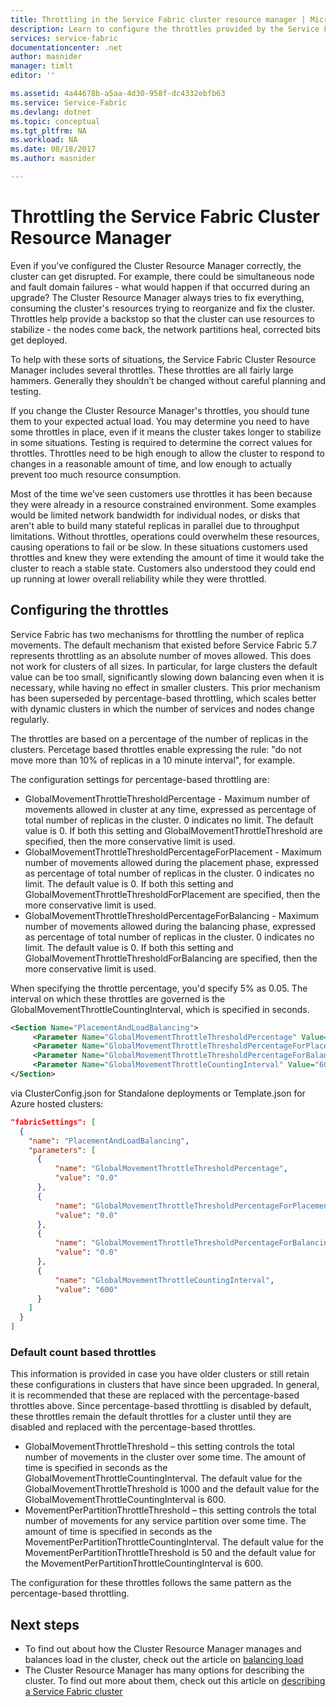 ```yaml
---
title: Throttling in the Service Fabric cluster resource manager | Microsoft Docs
description: Learn to configure the throttles provided by the Service Fabric Cluster Resource Manager.
services: service-fabric
documentationcenter: .net
author: masnider
manager: timlt
editor: ''

ms.assetid: 4a44678b-a5aa-4d30-958f-dc4332ebfb63
ms.service: Service-Fabric
ms.devlang: dotnet
ms.topic: conceptual
ms.tgt_pltfrm: NA
ms.workload: NA
ms.date: 08/18/2017
ms.author: masnider

---
```


# Throttling the Service Fabric Cluster Resource Manager
Even if you’ve configured the Cluster Resource Manager correctly, the cluster can get disrupted. For example, there could be simultaneous node and fault domain failures - what would happen if that occurred during an upgrade? The Cluster Resource Manager always tries to fix everything, consuming the cluster's resources trying to reorganize and fix the cluster. Throttles help provide a backstop so that the cluster can use resources to stabilize - the nodes come back, the network partitions heal, corrected bits get deployed.

To help with these sorts of situations, the Service Fabric Cluster Resource Manager includes several throttles. These throttles are all fairly large hammers. Generally they shouldn’t be changed without careful planning and testing.

If you change the Cluster Resource Manager's throttles, you should tune them to your expected actual load. You may determine you need to have some throttles in place, even if it means the cluster takes longer to stabilize in some situations. Testing is required to determine the correct values for throttles. Throttles need to be high enough to allow the cluster to respond to changes in a reasonable amount of time, and low enough to actually prevent too much resource consumption. 

Most of the time we’ve seen customers use throttles it has been because they were already in a resource constrained environment. Some examples would be limited network bandwidth for individual nodes, or disks that aren't able to build many stateful replicas in parallel due to throughput limitations. Without throttles, operations could overwhelm these resources, causing operations to fail or be slow. In these situations customers used throttles and knew they were extending the amount of time it would take the cluster to reach a stable state. Customers also understood they could end up running at lower overall reliability while they were throttled.


## Configuring the throttles

Service Fabric has two mechanisms for throttling the number of replica movements. The default mechanism that existed before Service Fabric 5.7 represents throttling as an absolute number of moves allowed. This does not work for clusters of all sizes. In particular, for large clusters the default value can be too small, significantly slowing down balancing even when it is necessary, while having no effect in smaller clusters. This prior mechanism has been superseded by percentage-based throttling, which scales better with dynamic clusters in which the number of services and nodes change regularly.

The throttles are based on a percentage of the number of replicas in the clusters. Percetage based throttles enable expressing the rule: "do not move more than 10% of replicas in a 10 minute interval", for example.

The configuration settings for percentage-based throttling are:

  - GlobalMovementThrottleThresholdPercentage - Maximum number of movements allowed in cluster at any time, expressed as percentage of total number of replicas in the cluster. 0 indicates no limit. The default value is 0. If both this setting and GlobalMovementThrottleThreshold are specified, then the more conservative limit is used.
  - GlobalMovementThrottleThresholdPercentageForPlacement - Maximum number of movements allowed during the placement phase, expressed as percentage of total number of replicas in the cluster. 0 indicates no limit. The default value is 0. If both this setting and GlobalMovementThrottleThresholdForPlacement are specified, then the more conservative limit is used.
  - GlobalMovementThrottleThresholdPercentageForBalancing - Maximum number of movements allowed during the balancing phase, expressed as percentage of total number of replicas in the cluster. 0 indicates no limit. The default value is 0. If both this setting and GlobalMovementThrottleThresholdForBalancing are specified, then the more conservative limit is used.

When specifying the throttle percentage, you'd specify 5% as 0.05. The interval on which these throttles are governed is the GlobalMovementThrottleCountingInterval, which is specified in seconds.


``` xml
<Section Name="PlacementAndLoadBalancing">
     <Parameter Name="GlobalMovementThrottleThresholdPercentage" Value="0" />
     <Parameter Name="GlobalMovementThrottleThresholdPercentageForPlacement" Value="0" />
     <Parameter Name="GlobalMovementThrottleThresholdPercentageForBalancing" Value="0" />
     <Parameter Name="GlobalMovementThrottleCountingInterval" Value="600" />
</Section>
```

via ClusterConfig.json for Standalone deployments or Template.json for Azure hosted clusters:

```json
"fabricSettings": [
  {
    "name": "PlacementAndLoadBalancing",
    "parameters": [
      {
          "name": "GlobalMovementThrottleThresholdPercentage",
          "value": "0.0"
      },
      {
          "name": "GlobalMovementThrottleThresholdPercentageForPlacement",
          "value": "0.0"
      },
      {
          "name": "GlobalMovementThrottleThresholdPercentageForBalancing",
          "value": "0.0"
      },
      {
          "name": "GlobalMovementThrottleCountingInterval",
          "value": "600"
      }
    ]
  }
]
```

### Default count based throttles
This information is provided in case you have older clusters or still retain these configurations in clusters that have since been upgraded. In general, it is recommended that these are replaced with the percentage-based throttles above. Since percentage-based throttling is disabled by default, these throttles remain the default throttles for a cluster until they are disabled and replaced with the percentage-based throttles. 

  - GlobalMovementThrottleThreshold – this setting controls the total number of movements in the cluster over some time. The amount of time is specified in seconds as the GlobalMovementThrottleCountingInterval. The default value for the GlobalMovementThrottleThreshold is 1000 and the default value for the GlobalMovementThrottleCountingInterval is 600.
  - MovementPerPartitionThrottleThreshold – this setting controls the total number of movements for any service partition over some time. The amount of time is specified in seconds as the MovementPerPartitionThrottleCountingInterval. The default value for the MovementPerPartitionThrottleThreshold is 50 and the default value for the MovementPerPartitionThrottleCountingInterval is 600.

The configuration for these throttles follows the same pattern as the percentage-based throttling.

## Next steps
- To find out about how the Cluster Resource Manager manages and balances load in the cluster, check out the article on [balancing load](service-fabric-cluster-resource-manager-balancing.md)
- The Cluster Resource Manager has many options for describing the cluster. To find out more about them, check out this article on [describing a Service Fabric cluster](service-fabric-cluster-resource-manager-cluster-description.md)
